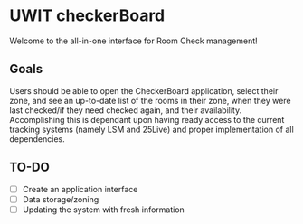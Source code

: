 # UWIT checkerBoard #
Welcome to the all-in-one interface for Room Check management!

## Goals ##
Users should be able to open the CheckerBoard application, select their zone, and see an up-to-date list of the rooms in their zone, when they were last checked/if they need checked again, and their availability.
Accomplishing this is dependant upon having ready access to the current tracking systems (namely LSM and 25Live) and proper implementation of all dependencies.

## TO-DO ##
- [ ] Create an application interface
- [ ] Data storage/zoning
- [ ] Updating the system with fresh information
